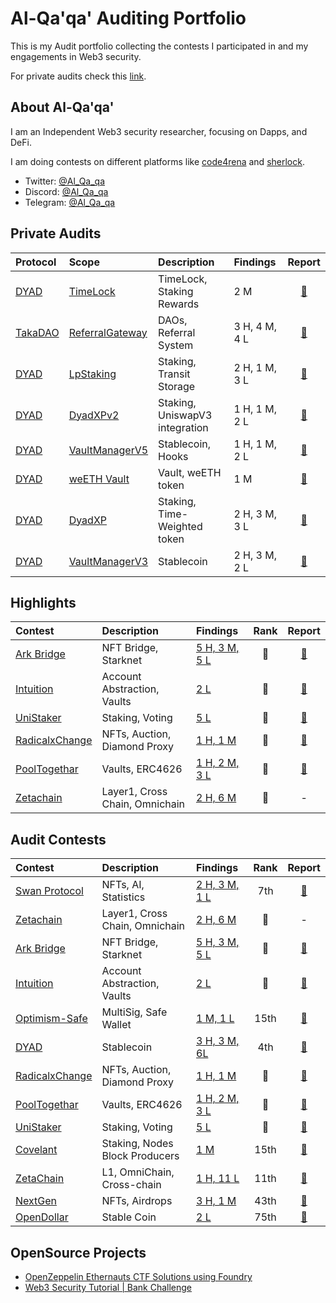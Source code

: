 # Al-Qa'qa' Auditing Portfolio
This is my Audit portfolio collecting the contests I participated in and my engagements in Web3 security.

For private audits check this [link](/ask-for-audit.md).

## About Al-Qa'qa'
I am an Independent Web3 security researcher, focusing on Dapps, and DeFi.

I am doing contests on different platforms like [code4rena](https://code4rena.com/) and [sherlock](https://www.sherlock.xyz/).

- Twitter: [@Al_Qa_qa](https://twitter.com/Al_Qa_qa)
- Discord: [@Al_Qa_qa](https://discord.com/channels/al_qa_qa)
- Telegram: [@Al_Qa_qa](https://t.me/al_qa_qa) 

## Private Audits

|Protocol|Scope|Description|Findings|Report|
|:-------|:----|:----------|:-------|:----:|
|[DYAD](https://www.dyadstable.xyz/)|[TimeLock](https://github.com/DyadStablecoin/contracts/tree/84f8337d024ebf289e102f352fdb14b5fccc9418)|TimeLock, Staking Rewards|2 M|[📄](Solo/Dyad-TimeLock-security-review.pdf)|
|[TakaDAO](https://takadao.io/)|[ReferralGateway](https://github.com/TakafulDAO/takasure.sc/tree/986e61d7e25209e675bf86dbf2edbf871c052247)|DAOs, Referral System|3 H, 4 M, 4 L|[📄](Solo/TakaDAO-referralGateway-security-review.pdf)|
|[DYAD](https://www.dyadstable.xyz/)|[LpStaking](https://github.com/DyadStablecoin/contracts/tree/b76cf79afdb2c68bc4f432597c593ab9a29a65b4)|Staking, Transit Storage|2 H, 1 M, 3 L|[📄](Solo/Dyad-LpStaking-security-review.pdf)|
|[DYAD](https://www.dyadstable.xyz/)|[DyadXPv2](https://github.com/DyadStablecoin/contracts/tree/973cb961198890449e0a80b4be4065dccff0abc0)|Staking, UniswapV3 integration|1 H, 1 M, 2 L| [📄](Solo/DyadXPv2-security-review.pdf)|
|[DYAD](https://www.dyadstable.xyz/)|[VaultManagerV5](https://github.com/DyadStablecoin/contracts/tree/7a7229a83f6e8ffddf2a303a41aa80c70fe44642)|Stablecoin, Hooks|1 H, 1 M, 2 L| [📄](Solo/Dyad-VaultManagerV5-security-review.pdf)|
|[DYAD](https://www.dyadstable.xyz/)|[weETH Vault](https://github.com/DyadStablecoin/contracts/tree/c230ef5b2cb6c3b6e60081f32d78b034a7a410cb)|Vault, weETH token|1 M|[📄](Solo/DYAD-weETH-security-review.pdf)|
|[DYAD](https://www.dyadstable.xyz/)|[DyadXP](https://github.com/DyadStablecoin/contracts/tree/a8245ea3671dfada7bd3845f2862f384a9294066)|Staking, Time-Weighted token|2 H, 3 M, 3 L|[📄](Solo/DyadXP-security-review.pdf)|
|[DYAD](https://www.dyadstable.xyz/)|[VaultManagerV3](https://github.com/DyadStablecoin/contracts/tree/3ddcbcc7616ba6cacef4f381c90bda6b8f2245d4)|Stablecoin|2 H, 3 M, 2 L|[📄](Solo/DYAD-VaultManagerV3-security-review.pdf)|






## Highlights
|Contest|Description|Findings|Rank|Report|
|:------|:----------|:-------|:--:|:----:|
|[Ark Bridge](https://codehawks.cyfrin.io/c/2024-07-ark-project/results?lt=contest&sc=reward&sj=reward&page=1&t=leaderboard)|NFT Bridge, Starknet|[5 H, 3 M, 5 L](Contests/2024-07-atkBridge.md)|🥇| [📄](https://codehawks.cyfrin.io/c/2024-07-ark-project/results?lt=contest&sc=reward&sj=reward&page=1&t=report)|
|[Intuition](https://app.hats.finance/audit-competitions/intuition-0x538dbadc50cc87b281cd655f1edbc6ebda02a66a/leaderboard)|Account Abstraction, Vaults|[2 L](Contests/2024-06-Intuition.md)|🥇| [📄](https://app.hats.finance/audit-competitions/intuition-0x538dbadc50cc87b281cd655f1edbc6ebda02a66a/submissions)|
|[UniStaker](https://code4rena.com/audits/2024-02-unistaker-infrastructure#top)|Staking, Voting|[5 L](Contests/2024-02-unistaker.md)|🥈| [📄](https://code4rena.com/reports/2024-02-uniswap-foundation)|
|[RadicalxChange](https://audits.sherlock.xyz/contests/191)|NFTs, Auction, Diamond Proxy|[1 H, 1 M](Contests/2024-03-radicalxChange.md)|🥈|[📄](https://audits.sherlock.xyz/contests/191/report)|
|[PoolTogethar](https://code4rena.com/audits/2024-03-pooltogether)|Vaults, ERC4626|[1 H, 2 M, 3 L](Contests/2024-03-poolTogether.md)|🥉️|[📄](https://code4rena.com/reports/2024-03-pooltogether)|
|[Zetachain](https://cantina.xyz/competitions/80a33cf0-ad69-4163-a269-d27756aacb5e/leaderboard)|Layer1, Cross Chain, Omnichain|[2 H, 6 M](Contests/2024-08-zetachain.md)|🥉️| - |

## Audit Contests
|Contest|Description|Findings|Rank|Report|
|:------|:----------|:-------|:--:|:----:|
|[Swan Protocol](https://codehawks.cyfrin.io/c/2024-07-ark-project/results?lt=contest&sc=reward&sj=reward&page=1&t=leaderboard)|NFTs, AI, Statistics|[2 H, 3 M, 1 L](/Contests/2024-10-swan.md)|7th| [📄](https://codehawks.cyfrin.io/c/2024-10-swan-dria/results?t=report&lt=contest&sc=reward&sj=reward&page=1)|
|[Zetachain](https://cantina.xyz/competitions/80a33cf0-ad69-4163-a269-d27756aacb5e/leaderboard)|Layer1, Cross Chain, Omnichain|[2 H, 6 M](Contests/2024-08-zetachain.md)|🥉️| - |
|[Ark Bridge](https://codehawks.cyfrin.io/c/2024-07-ark-project/results?lt=contest&sc=reward&sj=reward&page=1&t=leaderboard)|NFT Bridge, Starknet|[5 H, 3 M, 5 L](Contests/2024-07-atkBridge.md)|🥇| [📄](https://codehawks.cyfrin.io/c/2024-07-ark-project/results?lt=contest&sc=reward&sj=reward&page=1&t=report)|
|[Intuition](https://app.hats.finance/audit-competitions/intuition-0x538dbadc50cc87b281cd655f1edbc6ebda02a66a/leaderboard)|Account Abstraction, Vaults|[2 L](Contests/2024-06-Intuition.md)|🥇| [📄](https://app.hats.finance/audit-competitions/intuition-0x538dbadc50cc87b281cd655f1edbc6ebda02a66a/submissions)|
|[Optimism-Safe](https://cantina.xyz/leaderboard/d47f8096-8858-437d-a9f5-2fe85ac9b95e)|MultiSig, Safe Wallet|[1 M, 1 L](Contests/2024-05-optimism-safe.md)|15th|[📄](https://cantina.xyz/portfolio/1b6a9e55-49a8-46e9-8272-a849fd60fcc4)|
|[DYAD](https://code4rena.com/audits/2024-04-dyad#top)|Stablecoin|[3 H, 3 M, 6L](Contests/2024-04-dyad.md)|4th|[📄](https://code4rena.com/reports/2024-04-dyad)|
|[RadicalxChange](https://audits.sherlock.xyz/contests/191)|NFTs, Auction, Diamond Proxy|[1 H, 1 M](Contests/2024-03-radicalxChange.md)|🥈|[📄](https://audits.sherlock.xyz/contests/191/report)|
|[PoolTogethar](https://code4rena.com/audits/2024-03-pooltogether)|Vaults, ERC4626|[1 H, 2 M, 3 L](Contests/2024-03-poolTogether.md)|🥉️|[📄](https://code4rena.com/reports/2024-03-pooltogether)|
|[UniStaker](https://code4rena.com/audits/2024-02-unistaker-infrastructure#top)|Staking, Voting|[5 L](Contests/2024-02-unistaker.md)|🥈| [📄](https://code4rena.com/reports/2024-02-uniswap-foundation)|
|[Covelant](https://audits.sherlock.xyz/contests/127)|Staking, Nodes Block Producers|[1 M](Contests/2024-01-covalent.md)|15th|[📄](https://audits.sherlock.xyz/contests/127/report)|
|[ZetaChain](https://code4rena.com/audits/2023-11-zetachain#top)|L1, OmniChain, Cross-chain|[1 H, 11 L](Contests/2023-11-zetachain.md)|11th| [📄](https://code4rena.com/reports/2023-11-zetachain) |
|[NextGen](https://code4rena.com/audits/2023-10-nextgen#top)|NFTs, Airdrops|[3 H, 1 M](Contests/2023-10-nextgen.md)|43th|[📄](https://code4rena.com/reports/2023-10-nextgen)|
|[OpenDollar](https://code4rena.com/audits/2023-10-open-dollar#top)|Stable Coin|[2 L](Contests/2023-10-opendollar.md)|75th|[📄](https://code4rena.com/reports/2023-10-opendollar)|


## OpenSource Projects

- [OpenZeppelin Ethernauts CTF Solutions using Foundry](https://github.com/Al-Qa-qa/ethernaut-solutions-foundry)
- [Web3 Security Tutorial | Bank Challenge](https://github.com/Al-Qa-qa/bank-web3-security-tutorial)
